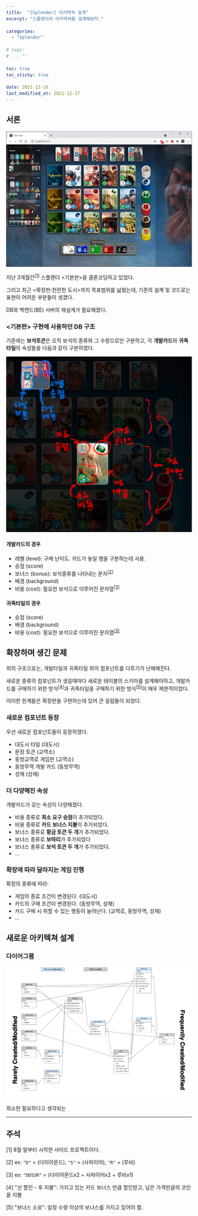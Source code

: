 ```yaml
---
title:  "[Splendor] 아키텍쳐 설계"
excerpt: "스플렌더의 아키텍쳐를 설계해보자."

categories:
  - "Splendor"

# tags:
#   - ""

toc: true
toc_sticky: true

date: 2021-12-16
last_modified_at: 2021-12-17
---
```


## 서론

![](/assets/images/2021-12-16-splendor-legacy-development.png)

지난 3개월간<sup>[[1]](#fn-1)</sup> 스플렌더 &lt;기본판&gt;을 클론코딩하고 있었다.

그리고 최근 &lt;확장판:찬란한 도시&gt;까지 목표범위를 넓혔는데,
기존의 설계 및 코드로는 표현이 어려운 부분들이 생겼다.

DB와 백엔드(BE) 서버의 재설계가 필요해졌다.

### &lt;기본판&gt; 구현에 사용하던 DB 구조

<!--

> <details><summary>DB 구조를 간단히 표현한 표 보기</summary>
> <br>
>
> | users            | games       | cards      | gamecards   | tiles      | gametiles   | coins  | gamecoins   |
> | ---------------- | ----------- | ---------- | ----------- | ---------- | ----------- | ------ | ----------- |
> | id               | id          | id         | id          | id         | id          | id     | id          |
> | username         | host_id     | score      | card_id     | score      | tile_id     | gem_id | coin_id     |
> | game_id          | title       | background | owner_id    | background | owner_id    |        | owner_id    |
> | next_player      | min_players | costs      | is_selected | costs      | is_selected |        | is_selected |
> | is_online        | max_players | level      |             |            |             |        |             |
> | is_player        | is_ingame   | bonus      |             |            |             |        |             |
> | is_playing       |             |            |             |            |             |        |             |
> | is_round_starter |             |            |             |            |             |        |             |
>
> 기존에는 너무 비효율적인 구조
>
> </details>

-->

기존에는 **보석토큰**은 오직 보석의 종류와 그 수량으로만 구분하고,
각 **개발카드**와 **귀족타일**의 속성들을 다음과 같이 구분하였다.

![](/assets/images/2021-12-16-legacy-properties.png)

#### 개발카드의 경우
* 레벨 (level): 구매 난이도. 카드가 놓일 행을 구분하는데 사용.
* 승점 (score)
* 보너스 (bonus): 보석종류를 나타내는 문자<sup>[[2]](#fn-2)</sup>
* 배경 (background)
* 비용 (cost): 필요한 보석으로 이루어진 문자열<sup>[[3]](#fn-3)</sup>

#### 귀족타일의 경우
* 승점 (score)
* 배경 (background)
* 비용 (cost): 필요한 보석으로 이루어진 문자열<sup>[[3]](#fn-3)</sup>

## 확장하며 생긴 문제

위의 구조으로는, 개발타일과 귀족타일 외의 컴포넌트를 다루기가 난해해진다.

새로운 종류의 컴포넌트가 생길때마다 새로운 테이블의 스키마를 설계해야하고,
개발카드를 구매하기 위한 방식<sup>[[4]](#fn-4)</sup>과
귀족타일을 구매하기 위한 방식<sup>[[5]](#fn-5)</sup>이
매우 제한적이었다.

이러한 한계들은 확장판을 구현하는데 있어 큰 걸림돌이 되었다.

### 새로운 컴포넌트 등장

우선 새로운 컴포넌트들이 등장하였다.

* 대도시 타일 (대도시)
* 문장 토큰 (교역소)
* 동방교역로 게임판 (교역소)
* 동방무역 개발 카드 (동방무역)
* 성채 (성채)


### 더 다양해진 속성

개발카드가 갖는 속성이 다양해졌다.

* 비용 종류로 **최소 요구 승점**이 추가되었다.
* 비용 종류로 **카드 보너스 지불**이 추가되었다.
* 보너스 종류로 **황금 토큰 두 개**가 추가되었다.
* 보너스 종류로 **보따리**가 추가되었다
* 보너스 종류로 **보석 토큰 두 개**가 추가되었다.
* ...

### 확장에 따라 달라지는 게임 진행

확장의 종류에 따라:
* 게임의 종료 조건이 변경된다. (대도시)
* 카드의 구매 조건이 변경된다. (동방무역, 성채)
* 카드 구매 시 취할 수 있는 행동이 늘어난다. (교역로, 동방무역, 성채)
* ...

## 새로운 아키텍쳐 설계




### 다이어그램

![database diagram](/assets/images/2021-12-16-splendor-database-relationship.png)

최소한 필요하다고 생각되는



* * *

## 주석

<span id="fn-1">[1] 8월 말부터 시작한 사이드 프로젝트이다.</span>

<span id="fn-2">[2] ex: `"D"` = (다이아몬드), `"S"` = (사파이어), `"R"` = (루비)</span>

<span id="fn-3">[3] ex: `"DDSSR"` = (다이아몬드x2 + 사파이어x2 + 루비x1)</span>

<span id="fn-4">[4] "선 할인 - 후 지불": 가지고 있는 카드 보너스 만큼 할인받고, 남은 가격만큼의 코인을 지불</span>

<span id="fn-5">[5] "보너스 소유": 일정 수량 이상의 보너스를 가지고 있어야 함.</span>
